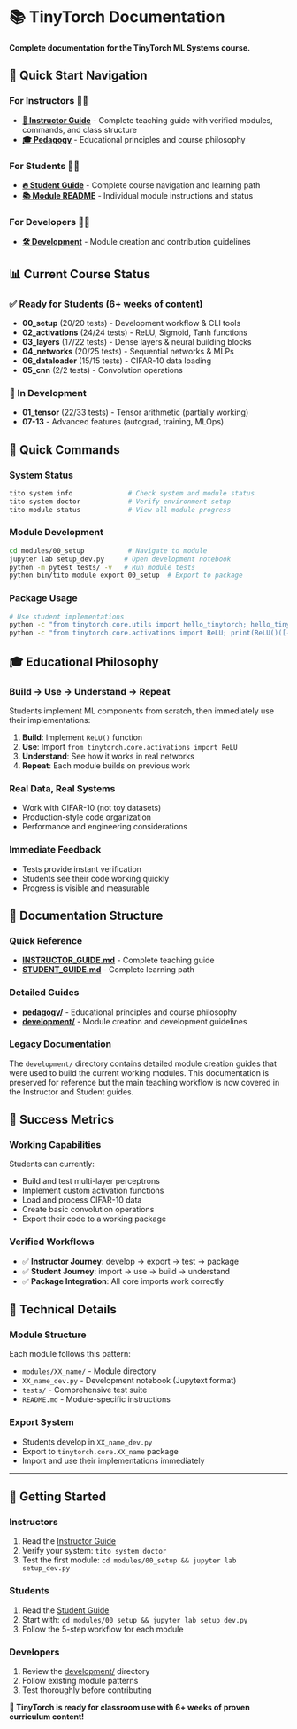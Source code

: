 # 📚 TinyTorch Documentation

**Complete documentation for the TinyTorch ML Systems course.**

## 🎯 **Quick Start Navigation**

### **For Instructors** 👨‍🏫
- **[📖 Instructor Guide](INSTRUCTOR_GUIDE.md)** - Complete teaching guide with verified modules, commands, and class structure
- **[🎓 Pedagogy](pedagogy/)** - Educational principles and course philosophy

### **For Students** 👨‍🎓
- **[🔥 Student Guide](STUDENT_GUIDE.md)** - Complete course navigation and learning path
- **[📚 Module README](../modules/)** - Individual module instructions and status

### **For Developers** 👨‍💻
- **[🛠️ Development](development/)** - Module creation and contribution guidelines

## 📊 **Current Course Status**

### **✅ Ready for Students** (6+ weeks of content)
- **00_setup** (20/20 tests) - Development workflow & CLI tools
- **02_activations** (24/24 tests) - ReLU, Sigmoid, Tanh functions
- **03_layers** (17/22 tests) - Dense layers & neural building blocks
- **04_networks** (20/25 tests) - Sequential networks & MLPs
- **06_dataloader** (15/15 tests) - CIFAR-10 data loading
- **05_cnn** (2/2 tests) - Convolution operations

### **🚧 In Development**
- **01_tensor** (22/33 tests) - Tensor arithmetic (partially working)
- **07-13** - Advanced features (autograd, training, MLOps)

## 🚀 **Quick Commands**

### **System Status**
```bash
tito system info              # Check system and module status
tito system doctor            # Verify environment setup
tito module status            # View all module progress
```

### **Module Development**
```bash
cd modules/00_setup           # Navigate to module
jupyter lab setup_dev.py     # Open development notebook
python -m pytest tests/ -v   # Run module tests
python bin/tito module export 00_setup  # Export to package
```

### **Package Usage**
```bash
# Use student implementations
python -c "from tinytorch.core.utils import hello_tinytorch; hello_tinytorch()"
python -c "from tinytorch.core.activations import ReLU; print(ReLU()([-1, 0, 1]))"
```

## 🎓 **Educational Philosophy**

### **Build → Use → Understand → Repeat**
Students implement ML components from scratch, then immediately use their implementations:
1. **Build**: Implement `ReLU()` function
2. **Use**: Import `from tinytorch.core.activations import ReLU`
3. **Understand**: See how it works in real networks
4. **Repeat**: Each module builds on previous work

### **Real Data, Real Systems**
- Work with CIFAR-10 (not toy datasets)
- Production-style code organization
- Performance and engineering considerations

### **Immediate Feedback**
- Tests provide instant verification
- Students see their code working quickly
- Progress is visible and measurable

## 📁 **Documentation Structure**

### **Quick Reference**
- **[INSTRUCTOR_GUIDE.md](INSTRUCTOR_GUIDE.md)** - Complete teaching guide
- **[STUDENT_GUIDE.md](STUDENT_GUIDE.md)** - Complete learning path

### **Detailed Guides**
- **[pedagogy/](pedagogy/)** - Educational principles and course philosophy
- **[development/](development/)** - Module creation and development guidelines

### **Legacy Documentation**
The `development/` directory contains detailed module creation guides that were used to build the current working modules. This documentation is preserved for reference but the main teaching workflow is now covered in the Instructor and Student guides.

## 🌟 **Success Metrics**

### **Working Capabilities**
Students can currently:
- Build and test multi-layer perceptrons
- Implement custom activation functions
- Load and process CIFAR-10 data
- Create basic convolution operations
- Export their code to a working package

### **Verified Workflows**
- ✅ **Instructor Journey**: develop → export → test → package
- ✅ **Student Journey**: import → use → build → understand
- ✅ **Package Integration**: All core imports work correctly

## 🔧 **Technical Details**

### **Module Structure**
Each module follows this pattern:
- `modules/XX_name/` - Module directory
- `XX_name_dev.py` - Development notebook (Jupytext format)
- `tests/` - Comprehensive test suite
- `README.md` - Module-specific instructions

### **Export System**
- Students develop in `XX_name_dev.py`
- Export to `tinytorch.core.XX_name` package
- Import and use their implementations immediately

---

## 🚀 **Getting Started**

### **Instructors**
1. Read the [Instructor Guide](INSTRUCTOR_GUIDE.md)
2. Verify your system: `tito system doctor`
3. Test the first module: `cd modules/00_setup && jupyter lab setup_dev.py`

### **Students**
1. Read the [Student Guide](STUDENT_GUIDE.md)
2. Start with: `cd modules/00_setup && jupyter lab setup_dev.py`
3. Follow the 5-step workflow for each module

### **Developers**
1. Review the [development/](development/) directory
2. Follow existing module patterns
3. Test thoroughly before contributing

**🎉 TinyTorch is ready for classroom use with 6+ weeks of proven curriculum content!** 